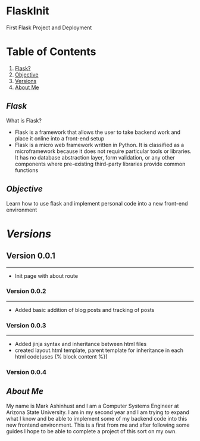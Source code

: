 # FlaskInit
First Flask Project and Deployment


# **Table of Contents**
1. [Flask?](https://github.com/Markay12/FlaskInit#flask)
2. [Objective](https://github.com/Markay12/FlaskInit#objective)
3. [Versions](https://github.com/Markay12/FlaskInit#versions)
4. [About Me](https://github.com/Markay12/FlaskInit#about-me)

## *Flask*
What is Flask?
- Flask is a framework that allows the user to take backend work and place it online into a front-end setup
- Flask is a micro web framework written in Python. It is classified as a microframework because it does not require particular tools or libraries. It has no database abstraction layer, form validation, or any other components where pre-existing third-party libraries provide common functions

## *Objective*
Learn how to use flask and implement personal code into a new front-end environment

# *Versions*

## Version 0.0.1
---
- Init page with about route 

### Version 0.0.2
---
- Added basic addition of blog posts and tracking of posts

### Version 0.0.3
---
- Added jinja syntax and inheritance between html files
- created layout.html template, parent template for inheritance in each html code(uses {% block content %})

### Version 0.0.4

## *About Me*

My name is Mark Ashinhust and I am a Computer Systems Engineer at Arizona State University. I am in my second year and I am trying to expand what I know and be able to implement some of my backend code into this new frontend environment. This is a first from me and after following some guides I hope to be able to complete a project of this sort on my own.